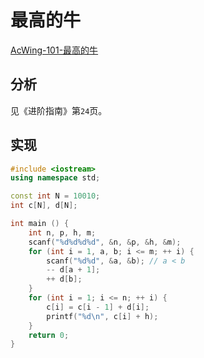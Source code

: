 # 最高的牛

[AcWing-101-最高的牛](https://www.acwing.com/problem/content/103/)

## 分析

见《进阶指南》第`24`页。

## 实现

```cpp
#include <iostream>
using namespace std;

const int N = 10010;
int c[N], d[N];

int main () {
    int n, p, h, m;
    scanf("%d%d%d%d", &n, &p, &h, &m);
    for (int i = 1, a, b; i <= m; ++ i) {
        scanf("%d%d", &a, &b); // a < b
        -- d[a + 1];
        ++ d[b];
    }
    for (int i = 1; i <= n; ++ i) {
        c[i] = c[i - 1] + d[i];
        printf("%d\n", c[i] + h);
    }
    return 0;
}
```